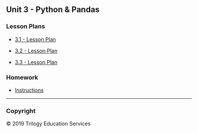## Unit 3 - Python & Pandas

### Lesson Plans

* [3.1 - Lesson Plan](1/LessonPlan.md)

* [3.2 - Lesson Plan](2/LessonPlan.md)

* [3.3 - Lesson Plan](3/LessonPlan.md)

### Homework

* [Instructions](../../Homework/03-Pandas/Instructions/README.md)

- - -

### Copyright

© 2019 Trilogy Education Services
